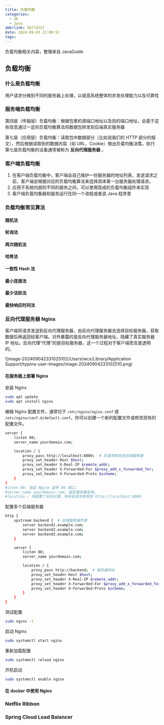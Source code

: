 ```yaml
---
title: 负载均衡
categories:
  - SE
  - Java
abbrlink: 3877d22f
date: 2024-09-03 21:00:51
tags:
---
```


负载均衡相关内容，整理来自 JavaGuide

<!--more-->

## 负载均衡

### 什么是负载均衡

用户请求分摊到不同的服务器上处理，以提高系统整体的并发处理能力以及可靠性

### 服务端负载均衡

第四层（传输层）负载均衡：根据包里的源端口地址以及目的端口地址，会基于这些信息通过一定的负载均衡算法将数据包转发到后端真实服务器

第七层（应用层）负载均衡：读取包中数据部分（比如说我们的 HTTP 部分的报文），然后根据读取到的数据内容（如 URL、Cookie）做出负载均衡决策。执行第七层负载均衡的设备通常被称为 **反向代理服务器** 。

### 客户端负载均衡

1. 在客户端负载均衡中，客户端会自己维护一份服务器的地址列表，发送请求之前，客户端会根据对应的负载均衡算法来选择具体某一台服务器处理请求。
2. 应用于系统内部的不同的服务之间，可以使用现成的负载均衡组件来实现
3. 客户端负载均衡器和服务运行在同一个进程或者说 Java 程序里

### 负载均衡常见算法

#### 随机法

#### 轮询法

#### 两次随机法

#### 哈希法

#### 一致性 Hash 法

#### 最小连接法

#### 最少活跃法

#### 最快响应时间法

### 反向代理服务器 Nginx

客户端将请求发送到反向代理服务器，由反向代理服务器去选择目标服务器，获取数据后再返回给客户端。对外暴露的是反向代理服务器地址，隐藏了真实服务器 IP 地址。反向代理“代理”的是目标服务器，这一个过程对于客户端而言是透明的。

![image-20240904233102510](/Users/wcx/Library/Application Support/typora-user-images/image-20240904233102510.png)

#### 在服务器上部署 Nginx

安装 Nginx

```bash
sudo apt update
sudo apt install nginx
```

编辑 Nginx 配置文件，通常位于 `/etc/nginx/nginx.conf` 或 `/etc/nginx/conf.d/default.conf`。你可以创建一个新的配置文件或修改现有的配置文件。

```bash
server {
    listen 80;
    server_name yourdomain.com;

    location / {
        proxy_pass http://localhost:8080;  # 将请求转发到后端服务器
        proxy_set_header Host $host;
        proxy_set_header X-Real-IP $remote_addr;
        proxy_set_header X-Forwarded-For $proxy_add_x_forwarded_for;
        proxy_set_header X-Forwarded-Proto $scheme;
    }
}
#isten 80; 指定 Nginx 监听 80 端口。
#server_name yourdomain.com; 指定服务器名称。
#location / 块配置了反向代理，将所有请求转发到 http://localhost:8080
```

配置多个后端服务器

```bash
http { 
    upstream backend {  # 后端服务器列表
        server backend1.example.com;
        server backend2.example.com;
        server backend3.example.com;
    }

    server {
        listen 80;
        server_name yourdomain.com;

        location / {
            proxy_pass http://backend;  # 服务器地址
            proxy_set_header Host $host;
            proxy_set_header X-Real-IP $remote_addr;
            proxy_set_header X-Forwarded-For $proxy_add_x_forwarded_for;
            proxy_set_header X-Forwarded-Proto $scheme;
        }
    }
}
```

测试配置

```bash
sudo nginx -t
```

启动 Nginx

```bash
sudo systemctl start nginx
```

重新加载配置

```bash
sudo systemctl reload nginx
```

开机启动

```bash
sudo systemctl enable nginx
```



#### 在 docker 中使用 Nginx

### Netflix Ribbon

### Spring Cloud Load Balancer
